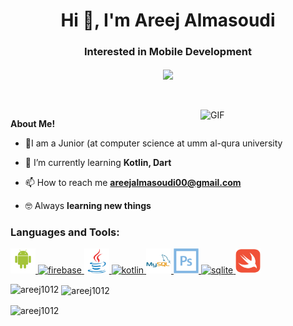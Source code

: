 <h1 align="center">Hi 👋, I'm Areej Almasoudi</h1>
<h3 align="center">Interested in Mobile Development</h3>
<p align="center"> <a href=https://linkedin.com/in/https://www.linkedin.com/in/areej-almsoudi-834a8a150/" >
  <img align="center" width="24px" src="https://img.icons8.com/nolan/96/linkedin.png" />
</a>
  </p>
  
  


<br />
<br />
  
  <img align="right" alt="GIF" width="200px" src="https://media4.giphy.com/media/RbDKaczqWovIugyJmW/200w.webp?cid=ecf05e47yrznhyd4w1cnwbe3hlilpmls3c0mrsymhdzmzp5z&rid=200w.webp" />

**About Me!**

- 🏫I am a Junior (at computer science at umm al-qura university

- 🌱 I’m currently learning **Kotlin, Dart**

- 📫 How to reach me **areejalmasoudi00@gmail.com**

- 🤓 Always **learning new things**


<p align="left">


<h3 align="left">Languages and Tools:</h3>
<p align="left"> <a href="https://developer.android.com" target="_blank" rel="noreferrer"> <img src="https://raw.githubusercontent.com/devicons/devicon/master/icons/android/android-original-wordmark.svg" alt="android" width="40" height="40"/> </a> <a href="https://firebase.google.com/" target="_blank" rel="noreferrer"> <img src="https://www.vectorlogo.zone/logos/firebase/firebase-icon.svg" alt="firebase" width="40" height="40"/> </a> <a href="https://www.java.com" target="_blank" rel="noreferrer"> <img src="https://raw.githubusercontent.com/devicons/devicon/master/icons/java/java-original.svg" alt="java" width="40" height="40"/> </a> <a href="https://kotlinlang.org" target="_blank" rel="noreferrer"> <img src="https://www.vectorlogo.zone/logos/kotlinlang/kotlinlang-icon.svg" alt="kotlin" width="40" height="40"/> </a> <a href="https://www.mysql.com/" target="_blank" rel="noreferrer"> <img src="https://raw.githubusercontent.com/devicons/devicon/master/icons/mysql/mysql-original-wordmark.svg" alt="mysql" width="40" height="40"/> </a> <a href="https://www.photoshop.com/en" target="_blank" rel="noreferrer"> <img src="https://raw.githubusercontent.com/devicons/devicon/master/icons/photoshop/photoshop-line.svg" alt="photoshop" width="40" height="40"/> </a> <a href="https://www.sqlite.org/" target="_blank" rel="noreferrer"> <img src="https://www.vectorlogo.zone/logos/sqlite/sqlite-icon.svg" alt="sqlite" width="40" height="40"/> </a> <a href="https://developer.apple.com/swift/" target="_blank" rel="noreferrer"> <img src="https://raw.githubusercontent.com/devicons/devicon/master/icons/swift/swift-original.svg" alt="swift" width="40" height="40"/> </a> </p>

<p><img align="left" src="https://github-readme-stats.vercel.app/api/top-langs?username=areej1012&show_icons=true&locale=en&layout=compact" alt="areej1012" /></p>

<p>&nbsp;<img align="center" src="https://github-readme-stats.vercel.app/api?username=areej1012&show_icons=true&locale=en" alt="areej1012" /></p>

<p><img align="center" src="https://github-readme-streak-stats.herokuapp.com/?user=areej1012&" alt="areej1012" /></p>
